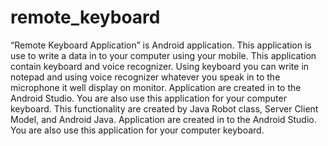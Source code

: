 # remote_keyboard
“Remote Keyboard Application” is Android application. This application is use to write a data in to your computer using your mobile. This application contain keyboard and voice recognizer. Using keyboard you can write in notepad and using voice recognizer whatever you speak in to the microphone it well display on monitor. Application are created in to the Android Studio. You are also use this application for your computer keyboard. This functionality are created by Java Robot class, Server Client Model, and Android Java. Application are created in to the Android Studio. You are also use this application for your computer keyboard. 
